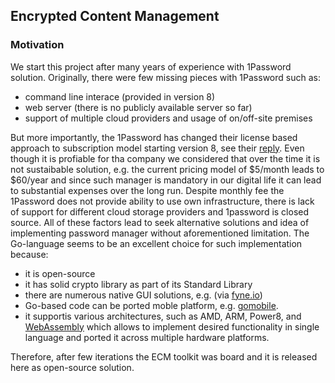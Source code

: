 ## Encrypted Content Management

### Motivation
We start this project after many years of experience with 1Password solution.
Originally, there were few missing pieces with 1Password such as:
- command line interace (provided in version 8)
- web server (there is no publicly available server so far)
- support of multiple cloud providers and usage of on/off-site premises

But more importantly, the 1Password has changed their license based approach to
subscription model starting version 8, see their
[reply](https://1password.community/discussion/133705/does-1password8-support-non-subscription-mode/p1?new=1).
Even though it is profiable for tha
company we considered that over the time it is not sustaibable solution, e.g.
the current pricing model of $5/month leads to $60/year and since such manager
is mandatory in our digital life it can lead to substantial expenses over the
long run. Despite monthly fee the 1Password does not provide ability to use own
infrastructure, there is lack of support for different cloud storage providers
and 1password is closed source. All of these factors lead to seek alternative
solutions and idea of implementing password manager without aforementioned
limitation. The Go-language seems to be an excellent choice for such
implementation because:
- it is open-source
- it has solid crypto library as part of its Standard Library
- there are numerous native GUI solutions, e.g.
(via [fyne.io](https://fyne.io/))
- Go-based code can be ported moble platform,
e.g.  [gomobile](https://pkg.go.dev/golang.org/x/mobile/cmd/gomobile).
- it supportis various architectures, such as AMD, ARM, Power8, and
[WebAssembly](https://www.wikiwand.com/en/WebAssembly) which allows
to implement desired functionality in single language and ported it
across multiple hardware platforms.

Therefore, after few iterations the ECM toolkit was board and it is released
here as open-source solution.

